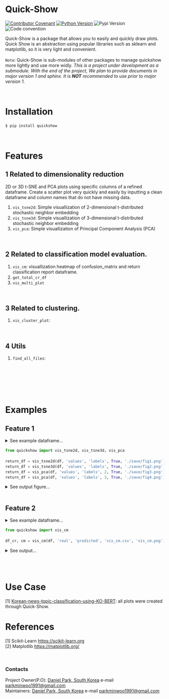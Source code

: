 
# Quick-Show

[![Contributor Covenant](https://img.shields.io/badge/contributor%20covenant-v2.0%20adopted-green.svg)](code_of_conduct.md)
[![Python Version](https://img.shields.io/badge/python-3.6%2C3.7%2C3.8-blue.svg)](code_of_conduct.md)
![Pypi Version](https://img.shields.io/pypi/v/quickshow.svg)
![Code convention](https://img.shields.io/badge/code%20convention-pep8-violet)

Quick-Show is a package that allows you to easily and quickly draw plots. <br>
Quick Show is an abstraction using popular libraries such as sklearn and matplotlib, so it is very light and convenient. <br><br>
`Note`: Quick-Show is sub-modules of other packages to manage quickshow more lightly and use more widly. 
*This is a project under development as a submodule. With the end of the project, We plan to provide documents in major version 1 and sphinx. It is **NOT** recommended to use prior to major version 1.*

<br>

# Installation
  ```cmd
  $ pip install quickshow
  ```
<br>
 
# Features
## 1  Related to dimensionality reduction
2D or 3D t-SNE and PCA plots using specific columns of a refined dataframe. 
Create a scatter plot very quickly and easily by inputting a clean dataframe and column names that do not have missing data. 
1) `vis_tsne2d`: Simple visuallization of 2-dimensional t-distributed stochastic neighbor embedding <br>
2) `vis_tsne3d`: Simple visuallization of 3-dimensional t-distributed stochastic neighbor embedding <br>
3) `vis_pca`: Simple visuallization of Principal Component Analysis (PCA) 

<br>

## 2  Related to classification model evaluation. 
1) `vis_cm`: visuallization heatmap of confusion_matrix and return classification report dataframe. <br>
2) `get_total_cr_df` 
3) `vis_multi_plot` 

<br>


## 3  Related to clustering. 
1) `vis_cluster_plot`: <br>

<br>

## 4  Utils 
1) `find_all_files`: <br>

<br><br><Br><Br><Br>

# Examples
## Feature 1  <br>
  <details>
  <summary> See example dataframe... </summary>

  ```python
  import pandas as pd
  df = pd.DataFrame([3,2,3,2,3,3,1,1])
  df['val'] = [np.array([np.random.randint(0,10000),np.random.randint(0,10000),np.random.randint(0,10000)]) for x in df[0]]
  df.columns = ['labels', 'values']
  print(df)
  ```

  |    |   labels | values           |
  |---:|---------:|:-----------------|
  |  0 |        3 | [8231 3320 6894] |
  |  1 |        2 | [3485    7 7374] |
  |  ... |        ... |... |
  |  6 |        1 | [5218 9846 2488] |
  |  7 |        1 | [6661 5105  136] |

  </details>

  ```python
  from quickshow import vis_tsne2d, vis_tsne3d, vis_pca

  return_df = vis_tsne2d(df, 'values', 'labels', True, './save/fig1.png')
  return_df = vis_tsne3d(df, 'values', 'labels', True, './save/fig2.png')
  return_df = vis_pca(df, 'values', 'labels', 2, True, './save/fig3.png')
  return_df = vis_pca(df, 'values', 'labels', 3, True, './save/fig4.png')
  ```

  <details>
  <summary> See output figure... </summary>

  ![](https://github.com/DSDanielPark/quick-show/blob/main/quickshow/output/readme_fig1.png)
  ![](https://github.com/DSDanielPark/quick-show/blob/main/quickshow/output/readme_fig2.png)

  - All function returns the dataframe which used to plot. Thus, use the returned dataframe object to customize your plot. Or use [matplotlib's rcparam](https://matplotlib.org/stable/tutorials/introductory/customizing.html) methods.
  - If the label column does not exist, simply enter `None` as an argument.
  - For more details, please check doc string.
  
  </details>
<br>

## Feature 2 
  <details>
  <summary> See example dataframe... </summary>

  ```python
  import pandas as pd
  label_list, num_rows = ['cat', 'dog', 'horse', 'dorphin'], 300
  df = pd.DataFrame([label_list[np.random.randint(4)] for _ in range(num_rows)], columns=['real'])
  df['predicted'] = [label_list[np.random.randint(4)] for _ in range(num_rows)]  
  print(df)
  ```

  |     | real    | predicted   |
  |----:|:--------|:------------|
  |   0 | cat     | cat         |
  |   1 | horse   | cat         |
  | ... | ...     | ...         |
  |   7 | horse   | dog         |
  | 299 | dorphin | horse       |

  </details>

  ```python
  from quickshow import vis_cm

  df_cr, cm = vis_cm(df, 'real', 'predicted', 'vis_cm.csv', 'vis_cm.png')
  ```

  <details>
  <summary> See output... </summary>

  ```python
  print(df_cr)
  ```
  |           |       cat |       dog |   dorphin |     horse |   accuracy |   macro avg |   weighted avg |
  |:----------|----------:|----------:|----------:|----------:|-----------:|------------:|---------------:|
  | precision |  0.304878 |  0.344828 |  0.285714 |  0.276316 |        0.3 |    0.302934 |       0.304337 |
  | recall    |  0.328947 |  0.246914 |  0.328767 |  0.3      |        0.3 |    0.301157 |       0.3      |
  | f1-score  |  0.316456 |  0.28777  |  0.305732 |  0.287671 |        0.3 |    0.299407 |       0.299385 |
  | support   | 76        | 81        | 73        | 70        |        0.3 |  300        |     300        |


  confusion matirx will be shown as below.
  ![](https://github.com/DSDanielPark/quick-show/blob/main/quickshow/output/readme_fig3.png)

  - This function return pandas.DataFrame obejct of classification report and confusion metix as shown below.
  
  </details>
<br>
<br>
<br>

# Use Case
[1] [Korean-news-topic-classification-using-KO-BERT](https://github.com/DSDanielPark/fine-tuned-korean-BERT-news-article-classifier): all plots were created through Quick-Show.

# References
[1] Scikit-Learn https://scikit-learn.org <br>
[2] Matplotlib https://matplotlib.org/
<br>

<br>

### Contacts
Project Owner(P.O): [Daniel Park, South Korea](https://github.com/DSDanielPark) 
e-mail parkminwoo1991@gmail.com <br>
Maintainers: [Daniel Park, South Korea](https://github.com/DSDanielPark) 
e-mail parkminwoo1991@gmail.com
